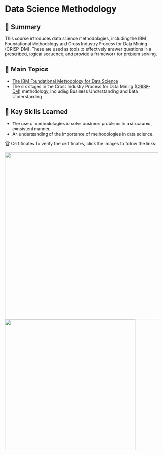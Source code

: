 # Data Science Methodology

## 📄 Summary
This course introduces data science methodologies, including the IBM Foundational Methodology and Cross Industry Process for Data Mining (CRISP-DM). These are used as tools to effectively answer questions in a prescribed, logical sequence, and provide a framework for problem solving.

## 📑 Main Topics
* [The IBM Foundational Methodology for Data Science](https://github.com/mauritsvzb/IBM-Data-Science-Professional-Certificate/blob/main/03.%20Data%20Science%20Methodology/Foundational%20Methodology.ipynb)
* The six stages in the Cross Industry Process for Data Mining ([CRISP-DM](https://github.com/mauritsvzb/IBM-Data-Science-Professional-Certificate/blob/main/03.%20Data%20Science%20Methodology/CRISP-DM.ipynb)) methodology, including Business Understanding and Data Understanding

## 🔑 Key Skills Learned
* The use of methodologies to solve business problems in a structured, consistent manner.
* An understanding of the importance of methodologies in data science.

🏆 Certificates
To verify the certificates, click the images to follow the links:

[<img src="https://user-images.githubusercontent.com/13508894/277574803-7c988af1-02c4-4f2f-b7de-f225d585147a.png" width="550">](https://www.coursera.org/account/accomplishments/verify/HVZQZJXQM33B)[<img src="https://user-images.githubusercontent.com/13508894/277574068-e5423071-2c2f-442b-abc0-71eb905ef497.png" width="430">](https://www.credly.com/badges/11496118-e0a4-4829-b80b-9c321e4288d7/public_url)
